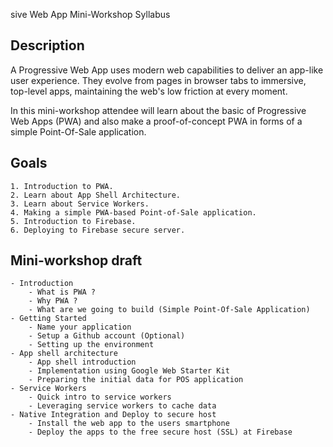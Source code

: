 sive Web App Mini-Workshop Syllabus

## Description

A Progressive Web App uses modern web capabilities to deliver an app-like user experience. They evolve from pages in browser tabs to immersive, top-level apps, maintaining the web's low friction at every moment.

In this mini-workshop attendee will learn about the basic of Progressive Web Apps (PWA) and also make a proof-of-concept PWA in forms of a simple Point-Of-Sale application. 

## Goals

	1. Introduction to PWA.
	2. Learn about App Shell Architecture.
	3. Learn about Service Workers.
	4. Making a simple PWA-based Point-of-Sale application.
	5. Introduction to Firebase.
	6. Deploying to Firebase secure server.

## Mini-workshop draft
	- Introduction
		- What is PWA ?
		- Why PWA ?
		- What are we going to build (Simple Point-Of-Sale Application)
	- Getting Started
		- Name your application
		- Setup a Github account (Optional)
		- Setting up the environment
	- App shell architecture
		- App shell introduction
		- Implementation using Google Web Starter Kit
		- Preparing the initial data for POS application
	- Service Workers
		- Quick intro to service workers
		- Leveraging service workers to cache data
	- Native Integration and Deploy to secure host
		- Install the web app to the users smartphone
		- Deploy the apps to the free secure host (SSL) at Firebase

